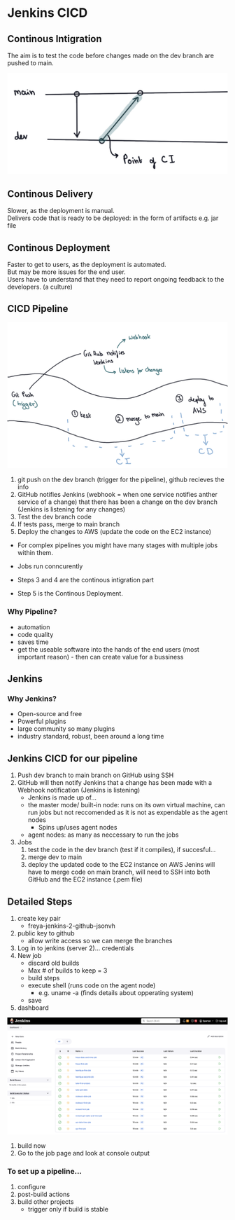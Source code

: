 # Jenkins CICD

## Continous Intigration

The aim is to test the code before changes made on the dev branch are pushed to main.<br>

![](../ReadMeImages/CI.jpeg)

## Continous Delivery

Slower, as the deployment is manual. <br>
Delivers code that is ready to be deployed: in the form of artifacts e.g. jar file 



## Continous Deployment

Faster to get to users, as the deployment is automated.<br>
But may be more issues for the end user.<br>
Users have to understand that they need to report ongoing feedback to the developers. (a culture)

## CICD Pipeline

![](../ReadMeImages/CICDpipeline.jpeg)

1. git push on the dev branch (trigger for the pipeline), github recieves the info
2. GitHub notifies Jenkins (webhook = when one service notifies anther service of a change) that there has been a change on the dev branch (Jenkins is listening for any changes)
3. Test the dev branch code
4. If tests pass, merge to main branch
5. Deploy the changes to AWS (update the code on the EC2 instance)

- For complex pipelines you might have many stages with multiple jobs within them.
- Jobs run conncurently

- Steps 3 and 4 are the continous intigration part
- Step 5 is the Continous Deployment.

### Why Pipeline?

- automation
- code quality
- saves time
- get the useable software into the hands of the end users (most important reason) - then can create value for a bussiness

## Jenkins

### Why Jenkins?

- Open-source and free
- Powerful plugins
- large community so many plugins
- industry standard, robust, been around a long time

## Jenkins CICD for our pipeline

1. Push dev branch to main branch on GitHub using SSH
2. GitHub will then notify Jenkins that a change has been made with a Webhook notification (Jenkins is listening)
   - Jenkins is made up of...
   -  the master mode/ built-in node: runs on its own virtual machine, can run jobs but not reccomended as it is not as expendable as the agent nodes
      -  Spins up/uses agent nodes
   -  agent nodes: as many as neccessary to run the jobs
3. Jobs
   1. test the code in the dev branch (test if it compiles), if succesful... 
   2. merge dev to main
   3. deploy the updated code to the EC2 instance on AWS
      Jenins will have to merge code on main branch, will need to SSH into both GitHub and the EC2 instance (.pem file)

## Detailed Steps

1. create key pair
   - freya-jenkins-2-github-jsonvh
2. public key to github
   - allow write access so we can merge the branches
3. Log in to jenkins (server 2)... credentials
4. New job
   - discard old builds
   - Max # of builds to keep = 3
   - build steps
   - execute shell (runs code on the agent node)
     - e.g. uname -a (finds details about opperating system)
   - save
5. dashboard

![](../ReadMeImages/jenkins.png)

1. build now
2. Go to the job page and look at console output

### To set up a pipeline...

1. configure
2. post-build actions
3. build other projects
   - trigger only if build is stable 